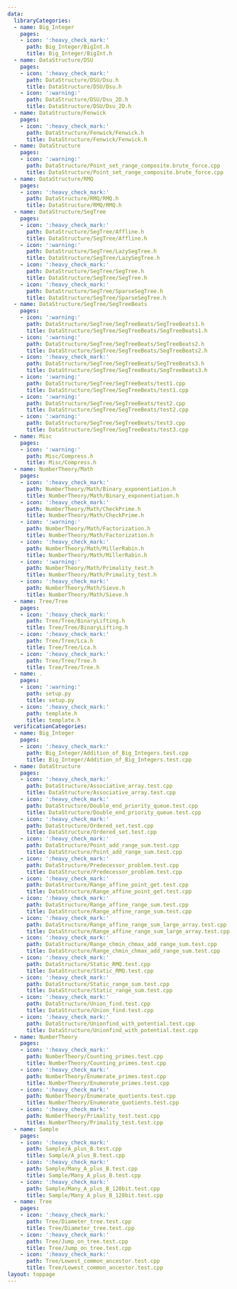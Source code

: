 ```yaml
---
data:
  libraryCategories:
  - name: Big_Integer
    pages:
    - icon: ':heavy_check_mark:'
      path: Big_Integer/BigInt.h
      title: Big_Integer/BigInt.h
  - name: DataStructure/DSU
    pages:
    - icon: ':heavy_check_mark:'
      path: DataStructure/DSU/Dsu.h
      title: DataStructure/DSU/Dsu.h
    - icon: ':warning:'
      path: DataStructure/DSU/Dsu_2D.h
      title: DataStructure/DSU/Dsu_2D.h
  - name: DataStructure/Fenwick
    pages:
    - icon: ':heavy_check_mark:'
      path: DataStructure/Fenwick/Fenwick.h
      title: DataStructure/Fenwick/Fenwick.h
  - name: DataStructure
    pages:
    - icon: ':warning:'
      path: DataStructure/Point_set_range_composite.brute_force.cpp
      title: DataStructure/Point_set_range_composite.brute_force.cpp
  - name: DataStructure/RMQ
    pages:
    - icon: ':heavy_check_mark:'
      path: DataStructure/RMQ/RMQ.h
      title: DataStructure/RMQ/RMQ.h
  - name: DataStructure/SegTree
    pages:
    - icon: ':heavy_check_mark:'
      path: DataStructure/SegTree/Affline.h
      title: DataStructure/SegTree/Affline.h
    - icon: ':warning:'
      path: DataStructure/SegTree/LazySegTree.h
      title: DataStructure/SegTree/LazySegTree.h
    - icon: ':heavy_check_mark:'
      path: DataStructure/SegTree/SegTree.h
      title: DataStructure/SegTree/SegTree.h
    - icon: ':heavy_check_mark:'
      path: DataStructure/SegTree/SparseSegTree.h
      title: DataStructure/SegTree/SparseSegTree.h
  - name: DataStructure/SegTree/SegTreeBeats
    pages:
    - icon: ':warning:'
      path: DataStructure/SegTree/SegTreeBeats/SegTreeBeats1.h
      title: DataStructure/SegTree/SegTreeBeats/SegTreeBeats1.h
    - icon: ':warning:'
      path: DataStructure/SegTree/SegTreeBeats/SegTreeBeats2.h
      title: DataStructure/SegTree/SegTreeBeats/SegTreeBeats2.h
    - icon: ':heavy_check_mark:'
      path: DataStructure/SegTree/SegTreeBeats/SegTreeBeats3.h
      title: DataStructure/SegTree/SegTreeBeats/SegTreeBeats3.h
    - icon: ':warning:'
      path: DataStructure/SegTree/SegTreeBeats/test1.cpp
      title: DataStructure/SegTree/SegTreeBeats/test1.cpp
    - icon: ':warning:'
      path: DataStructure/SegTree/SegTreeBeats/test2.cpp
      title: DataStructure/SegTree/SegTreeBeats/test2.cpp
    - icon: ':warning:'
      path: DataStructure/SegTree/SegTreeBeats/test3.cpp
      title: DataStructure/SegTree/SegTreeBeats/test3.cpp
  - name: Misc
    pages:
    - icon: ':warning:'
      path: Misc/Compress.h
      title: Misc/Compress.h
  - name: NumberTheory/Math
    pages:
    - icon: ':heavy_check_mark:'
      path: NumberTheory/Math/Binary_exponentiation.h
      title: NumberTheory/Math/Binary_exponentiation.h
    - icon: ':heavy_check_mark:'
      path: NumberTheory/Math/CheckPrime.h
      title: NumberTheory/Math/CheckPrime.h
    - icon: ':warning:'
      path: NumberTheory/Math/Factorization.h
      title: NumberTheory/Math/Factorization.h
    - icon: ':heavy_check_mark:'
      path: NumberTheory/Math/MillerRabin.h
      title: NumberTheory/Math/MillerRabin.h
    - icon: ':warning:'
      path: NumberTheory/Math/Primality_test.h
      title: NumberTheory/Math/Primality_test.h
    - icon: ':heavy_check_mark:'
      path: NumberTheory/Math/Sieve.h
      title: NumberTheory/Math/Sieve.h
  - name: Tree/Tree
    pages:
    - icon: ':heavy_check_mark:'
      path: Tree/Tree/BinaryLifting.h
      title: Tree/Tree/BinaryLifting.h
    - icon: ':heavy_check_mark:'
      path: Tree/Tree/Lca.h
      title: Tree/Tree/Lca.h
    - icon: ':heavy_check_mark:'
      path: Tree/Tree/Tree.h
      title: Tree/Tree/Tree.h
  - name: .
    pages:
    - icon: ':warning:'
      path: setup.py
      title: setup.py
    - icon: ':heavy_check_mark:'
      path: template.h
      title: template.h
  verificationCategories:
  - name: Big_Integer
    pages:
    - icon: ':heavy_check_mark:'
      path: Big_Integer/Addition_of_Big_Integers.test.cpp
      title: Big_Integer/Addition_of_Big_Integers.test.cpp
  - name: DataStructure
    pages:
    - icon: ':heavy_check_mark:'
      path: DataStructure/Associative_array.test.cpp
      title: DataStructure/Associative_array.test.cpp
    - icon: ':heavy_check_mark:'
      path: DataStructure/Double_end_priority_queue.test.cpp
      title: DataStructure/Double_end_priority_queue.test.cpp
    - icon: ':heavy_check_mark:'
      path: DataStructure/Ordered_set.test.cpp
      title: DataStructure/Ordered_set.test.cpp
    - icon: ':heavy_check_mark:'
      path: DataStructure/Point_add_range_sum.test.cpp
      title: DataStructure/Point_add_range_sum.test.cpp
    - icon: ':heavy_check_mark:'
      path: DataStructure/Predecessor_problem.test.cpp
      title: DataStructure/Predecessor_problem.test.cpp
    - icon: ':heavy_check_mark:'
      path: DataStructure/Range_affine_point_get.test.cpp
      title: DataStructure/Range_affine_point_get.test.cpp
    - icon: ':heavy_check_mark:'
      path: DataStructure/Range_affine_range_sum.test.cpp
      title: DataStructure/Range_affine_range_sum.test.cpp
    - icon: ':heavy_check_mark:'
      path: DataStructure/Range_affine_range_sum_large_array.test.cpp
      title: DataStructure/Range_affine_range_sum_large_array.test.cpp
    - icon: ':heavy_check_mark:'
      path: DataStructure/Range_chmin_chmax_add_range_sum.test.cpp
      title: DataStructure/Range_chmin_chmax_add_range_sum.test.cpp
    - icon: ':heavy_check_mark:'
      path: DataStructure/Static_RMQ.test.cpp
      title: DataStructure/Static_RMQ.test.cpp
    - icon: ':heavy_check_mark:'
      path: DataStructure/Static_range_sum.test.cpp
      title: DataStructure/Static_range_sum.test.cpp
    - icon: ':heavy_check_mark:'
      path: DataStructure/Union_find.test.cpp
      title: DataStructure/Union_find.test.cpp
    - icon: ':heavy_check_mark:'
      path: DataStructure/Unionfind_with_potential.test.cpp
      title: DataStructure/Unionfind_with_potential.test.cpp
  - name: NumberTheory
    pages:
    - icon: ':heavy_check_mark:'
      path: NumberTheory/Counting_primes.test.cpp
      title: NumberTheory/Counting_primes.test.cpp
    - icon: ':heavy_check_mark:'
      path: NumberTheory/Enumerate_primes.test.cpp
      title: NumberTheory/Enumerate_primes.test.cpp
    - icon: ':heavy_check_mark:'
      path: NumberTheory/Enumerate_quotients.test.cpp
      title: NumberTheory/Enumerate_quotients.test.cpp
    - icon: ':heavy_check_mark:'
      path: NumberTheory/Primality_test.test.cpp
      title: NumberTheory/Primality_test.test.cpp
  - name: Sample
    pages:
    - icon: ':heavy_check_mark:'
      path: Sample/A_plus_B.test.cpp
      title: Sample/A_plus_B.test.cpp
    - icon: ':heavy_check_mark:'
      path: Sample/Many_A_plus_B.test.cpp
      title: Sample/Many_A_plus_B.test.cpp
    - icon: ':heavy_check_mark:'
      path: Sample/Many_A_plus_B_128bit.test.cpp
      title: Sample/Many_A_plus_B_128bit.test.cpp
  - name: Tree
    pages:
    - icon: ':heavy_check_mark:'
      path: Tree/Diameter_tree.test.cpp
      title: Tree/Diameter_tree.test.cpp
    - icon: ':heavy_check_mark:'
      path: Tree/Jump_on_tree.test.cpp
      title: Tree/Jump_on_tree.test.cpp
    - icon: ':heavy_check_mark:'
      path: Tree/Lowest_common_ancestor.test.cpp
      title: Tree/Lowest_common_ancestor.test.cpp
layout: toppage
---
```

